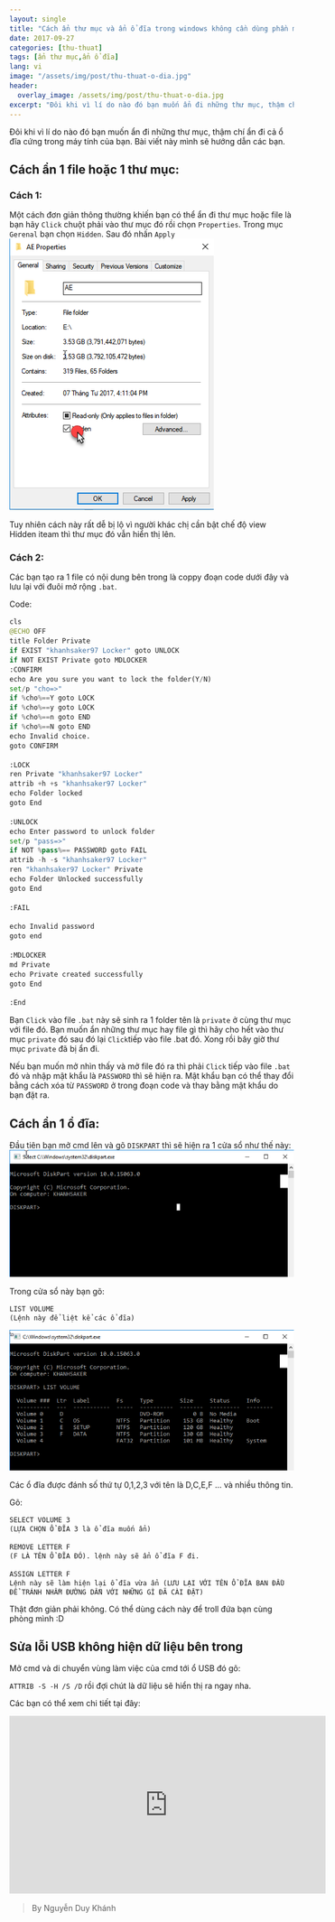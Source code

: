 ```yaml
---
layout: single
title: "Cách ẩn thư mục và ẩn ổ đĩa trong windows không cần dùng phần mềm"
date: 2017-09-27
categories: [thu-thuat]
tags: [ẩn thư mục,ẩn ổ đĩa]
lang: vi
image: "/assets/img/post/thu-thuat-o-dia.jpg"
header:
  overlay_image: /assets/img/post/thu-thuat-o-dia.jpg
excerpt: "Đôi khi vì lí do nào đó bạn muốn ẩn đi những thư mục, thậm chí ẩn đi cả ổ đĩa cứng trong máy tính của bạn. Bài viết này mình sẽ hướng dẫn các bạn"
---
```

Đôi khi vì lí do nào đó bạn muốn ẩn đi những thư mục, thậm chí ẩn đi cả ổ đĩa cứng trong máy tính của bạn. Bài viết này mình sẽ hướng dẫn các bạn.

## Cách ẩn 1 file hoặc 1 thư mục:
### Cách 1:
Một cách đơn giản thông thường khiến bạn có thể ẩn đi thư mục hoặc file là bạn hãy `Click` chuột phải vào thư mục đó rồi chọn `Properties`. Trong mục `Gerenal` bạn chọn `Hidden`. Sau đó nhấn `Apply`
![anh1](/assets/img/trickit/an-thu-muc1.png)

Tuy nhiên cách này rất dễ bị lộ vì người khác chị cần bật chế độ view Hidden iteam thì thư mục đó vẫn hiển thị lên.

### Cách 2:
Các bạn tạo ra 1 file có nội dung bên trong là coppy đoạn code dưới đây và lưu lại với đuôi mở rộng `.bat`.

Code:
```python
cls
@ECHO OFF
title Folder Private
if EXIST "khanhsaker97 Locker" goto UNLOCK
if NOT EXIST Private goto MDLOCKER
:CONFIRM
echo Are you sure you want to lock the folder(Y/N)
set/p "cho=>"
if %cho%==Y goto LOCK
if %cho%==y goto LOCK
if %cho%==n goto END
if %cho%==N goto END
echo Invalid choice.
goto CONFIRM

:LOCK
ren Private "khanhsaker97 Locker"
attrib +h +s "khanhsaker97 Locker"
echo Folder locked
goto End

:UNLOCK
echo Enter password to unlock folder
set/p "pass=>"
if NOT %pass%== PASSWORD goto FAIL
attrib -h -s "khanhsaker97 Locker"
ren "khanhsaker97 Locker" Private
echo Folder Unlocked successfully
goto End

:FAIL

echo Invalid password
goto end

:MDLOCKER
md Private
echo Private created successfully
goto End

:End
```
Bạn `Click` vào file `.bat` này sẽ sinh ra 1 folder tên là `private` ở cùng thư mục với file đó. Bạn muốn ẩn những thư mục hay file gì thì hãy cho hết vào thư mục `private` đó sau đó lại `Click`tiếp vào file .bat đó. Xong rồi bây giờ thư mục `private` đã bị ẩn đi.

Nếu bạn muốn mở nhìn thấy và mở file đó ra thì phải `Click` tiếp vào file `.bat` đó và nhập mật khẩu là `PASSWORD` thì sẽ hiện ra. Mật khẩu bạn có thể thay đổi bằng cách xóa từ `PASSWORD` ở trong đoạn code và thay bằng mật khẩu do bạn đặt ra.
## Cách ẩn 1 ổ đĩa:
Đầu tiên bạn mở cmd lên và gõ `DISKPART` thì sẽ hiện ra 1 cửa sổ như thế này:
![anh2](/assets/img/trickit/an-thu-muc2.png)

Trong cửa sổ này bạn gõ:
```
LIST VOLUME
(Lệnh này để liệt kể các ổ đĩa)
```
![anh3](/assets/img/trickit/an-thu-muc3.png)

Các ổ đĩa được đánh số thứ tự 0,1,2,3 với tên là D,C,E,F ... và nhiều thông tin.

Gõ:
```
SELECT VOLUME 3
(LỰA CHỌN Ổ ĐĨA 3 là ổ đĩa muốn ẩn)
 
REMOVE LETTER F
(F LÀ TÊN Ổ ĐĨA ĐÓ). lệnh này sẽ ẩn ổ đĩa F đi.

ASSIGN LETTER F
Lệnh này sẽ làm hiện lại ổ đĩa vừa ẩn (LƯU LẠI VỚI TÊN Ổ ĐĨA BAN ĐẦU ĐỂ TRÁNH NHẦM ĐƯỜNG DẪN VỚI NHỮNG GÌ ĐÃ CÀI ĐẶT)
```
Thật đơn giản phải không. Có thể dùng cách này để troll đứa bạn cùng phòng mình :D

## Sửa lỗi USB không hiện dữ liệu bên trong
Mở cmd và di chuyển vùng làm việc của cmd tới ổ USB đó gõ:

`ATTRIB -S -H /S /D` rồi  đợi chút là dữ liệu sẽ hiển thị ra ngay nha.

Các bạn có thể xem chi tiết tại đây:

<iframe width="560" height="315" src="https://www.youtube.com/embed/QU3fDN0hrJ8" frameborder="0" allowfullscreen></iframe>

>By Nguyễn Duy Khánh